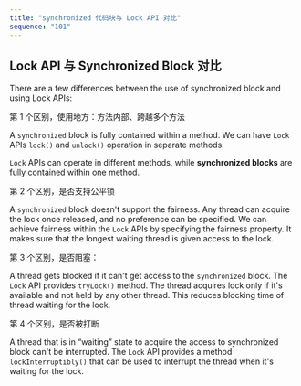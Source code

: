 ```yaml
---
title: "synchronized 代码块与 Lock API 对比"
sequence: "101"
---
```


## Lock API 与 Synchronized Block 对比

There are a few differences between the use of synchronized block and using Lock APIs:

第 1 个区别，使用地方：方法内部、跨越多个方法

A `synchronized` block is fully contained within a method.
We can have `Lock` APIs `lock()` and `unlock()` operation in separate methods.

`Lock` APIs can operate in different methods,
while **synchronized blocks** are fully contained within one method.

第 2 个区别，是否支持公平锁

A `synchronized` block doesn't support the fairness.
Any thread can acquire the lock once released, and no preference can be specified.
We can achieve fairness within the `Lock` APIs by specifying the fairness property.
It makes sure that the longest waiting thread is given access to the lock.

第 3 个区别，是否阻塞：

A thread gets blocked if it can't get access to the `synchronized` block.
The `Lock` API provides `tryLock()` method.
The thread acquires lock only if it's available and not held by any other thread.
This reduces blocking time of thread waiting for the lock.

第 4 个区别，是否被打断

A thread that is in “waiting” state to acquire the access to synchronized block can't be interrupted.
The `Lock` API provides a method `lockInterruptibly()`
that can be used to interrupt the thread when it's waiting for the lock.
